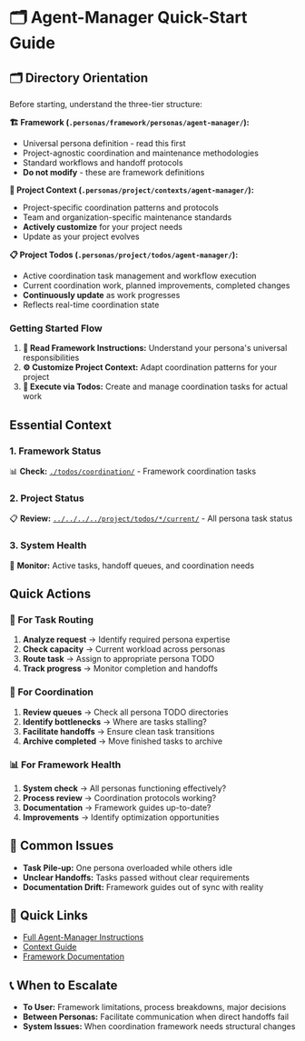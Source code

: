 # 🗂️ Agent-Manager Quick-Start Guide

## 🗂️ Directory Orientation

Before starting, understand the three-tier structure:

**🏗️ Framework (`.personas/framework/personas/agent-manager/`):**

- Universal persona definition - read this first
- Project-agnostic coordination and maintenance methodologies
- Standard workflows and handoff protocols
- **Do not modify** - these are framework definitions

**🎯 Project Context (`.personas/project/contexts/agent-manager/`):**

- Project-specific coordination patterns and protocols
- Team and organization-specific maintenance standards
- **Actively customize** for your project needs
- Update as your project evolves

**📋 Project Todos (`.personas/project/todos/agent-manager/`):**

- Active coordination task management and workflow execution
- Current coordination work, planned improvements, completed changes
- **Continuously update** as work progresses
- Reflects real-time coordination state

### Getting Started Flow

1. **📖 Read Framework Instructions:** Understand your persona's universal responsibilities
2. **⚙️ Customize Project Context:** Adapt coordination patterns for your project
3. **🚀 Execute via Todos:** Create and manage coordination tasks for actual work

## Essential Context

### 1. Framework Status

📊 **Check:** [`./todos/coordination/`](./todos/coordination/) - Framework coordination tasks

### 2. Project Status

📋 **Review:** [`../../../../project/todos/*/current/`](../../../../project/todos/) - All persona task status

### 3. System Health

🔧 **Monitor:** Active tasks, handoff queues, and coordination needs

## Quick Actions

### 🎯 For Task Routing

1. **Analyze request** → Identify required persona expertise  
2. **Check capacity** → Current workload across personas  
3. **Route task** → Assign to appropriate persona TODO  
4. **Track progress** → Monitor completion and handoffs

### 🔄 For Coordination

1. **Review queues** → Check all persona TODO directories  
2. **Identify bottlenecks** → Where are tasks stalling?  
3. **Facilitate handoffs** → Ensure clean task transitions  
4. **Archive completed** → Move finished tasks to archive

### 📊 For Framework Health

1. **System check** → All personas functioning effectively?  
2. **Process review** → Coordination protocols working?  
3. **Documentation** → Framework guides up-to-date?  
4. **Improvements** → Identify optimization opportunities

## 🚨 Common Issues

- **Task Pile-up:** One persona overloaded while others idle
- **Unclear Handoffs:** Tasks passed without clear requirements
- **Documentation Drift:** Framework guides out of sync with reality

## 🔗 Quick Links

- [Full Agent-Manager Instructions](./INSTRUCTIONS.md)
- [Context Guide](./CONTEXT-GUIDE.md)
- [Framework Documentation](../../PERSONA-FRAMEWORK.md)

## 📞 When to Escalate

- **To User:** Framework limitations, process breakdowns, major decisions
- **Between Personas:** Facilitate communication when direct handoffs fail
- **System Issues:** When coordination framework needs structural changes
